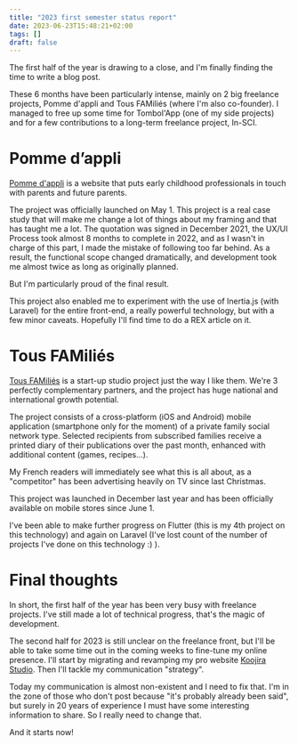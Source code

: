 ```yaml
---
title: "2023 first semester status report"
date: 2023-06-23T15:48:21+02:00
tags: []
draft: false
---
```


The first half of the year is drawing to a close, and I'm finally finding the time to write a blog post.

These 6 months have been particularly intense, mainly on 2 big freelance projects, Pomme d'appli and Tous FAMiliés (where I'm also co-founder). I managed to free up some time for Tombol'App (one of my side projects) and for a few contributions to a long-term freelance project, In-SCI.

<!--more-->

# Pomme d’appli

[Pomme d'appli](https://www.pommedappli.com) is a website that puts early childhood professionals in touch with parents and future parents.

The project was officially launched on May 1. This project is a real case study that will make me change a lot of things about my framing and that has taught me a lot. The quotation was signed in December 2021, the UX/UI Process took almost 8 months to complete in 2022, and as I wasn't in charge of this part, I made the mistake of following too far behind. As a result, the functional scope changed dramatically, and development took me almost twice as long as originally planned.

But I'm particularly proud of the final result.

This project also enabled me to experiment with the use of Inertia.js (with Laravel) for the entire front-end, a really powerful technology, but with a few minor caveats. Hopefully I'll find time to do a REX article on it.

# Tous FAMiliés

[Tous FAMiliés](https://tousfamilies.fr) is a start-up studio project just the way I like them. We're 3 perfectly complementary partners, and the project has huge national and international growth potential.

The project consists of a cross-platform (iOS and Android) mobile application (smartphone only for the moment) of a private family social network type. Selected recipients from subscribed families receive a printed diary of their publications over the past month, enhanced with additional content (games, recipes...).

My French readers will immediately see what this is all about, as a "competitor" has been advertising heavily on TV since last Christmas.

This project was launched in December last year and has been officially available on mobile stores since June 1.

I've been able to make further progress on Flutter (this is my 4th project on this technology) and again on Laravel (I've lost count of the number of projects I've done on this technology :) ).

# Final thoughts

In short, the first half of the year has been very busy with freelance projects. I've still made a lot of technical progress, that's the magic of development.

The second half for 2023 is still unclear on the freelance front, but I'll be able to take some time out in the coming weeks to fine-tune my online presence. I'll start by migrating and revamping my pro website [Koojira Studio](https://koojira.com). Then I'll tackle my communication "strategy".

Today my communication is almost non-existent and I need to fix that. I'm in the zone of those who don't post because "it's probably already been said", but surely in 20 years of experience I must have some interesting information to share. So I really need to change that.

And it starts now!
